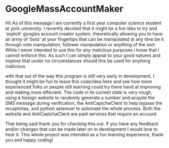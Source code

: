 # GoogleMassAccountMaker
Hi! As of this message I am currently a first year computer science student at york university. I recently decided that it might be a fun idea to try and 'exploit' googles account
creator system, theoretically allowing you to have an army of 'bots' at your fingertips that can be manipulated at any time be it through vote manipulation, follower manipulation 
or anything of the sort. While I never intended to use this for any malicious purposes I know that I cannot enforce this. As such I can simply appeal to your good natures and 
implore that under no circumstances should this be used for anything malicious.

with that out of the way this program is still very early in development. I thought it might be fun to leave this code/idea here and see how more experienced folks or people still
learning could try there hand at improving and making more effecient. The code in its current state is very rough, using a foreign website to randomly generate a number and acquire
the SMS message during verification, the AntiCaptchaClient to help bypass the recaptchas, and python selenium to automate the whole process. Both the website and AntiCaptchaClient 
are paid services that require an account.

That being said thank you for checking this out. If you have any feedback and/or changes that can be made later on in development I would love to hear it. This whole project was
intended as a fun learning experience, thank you and happy coding!
